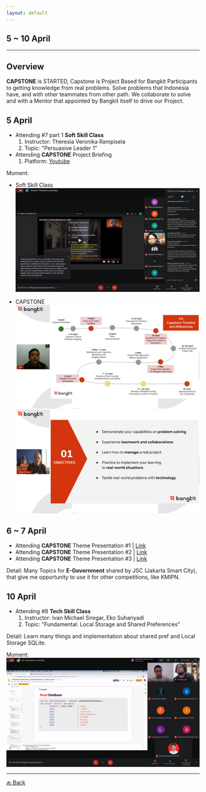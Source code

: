```yaml
---
layout: default
---
```


## 5 ~ 10 April
* * *

## Overview
**CAPSTONE** is STARTED, Capstone is Project Based for Bangkit Participants to getting knowledge from real problems. Solve problems that Indonesia have, and with other teammates from other path. We collaborate to solve and with a Mentor that appointed by Bangkit itself to drive our Project.
  

5 April
---
- Attending #7 part 1 **Soft Skill Class**
    1. Instructor: Theresia Veronika Rampisela
    1. Topic: "Persuasive Leader 1"
- Attending **CAPSTONE** Project Briefing
    1. Platform: [Youtube](https://www.youtube.com/watch?v=B7i_GAIbC5A)

Moment: 
- Soft Skill Class
![Mrs Theresia presenting module...](./../assets/april/05-04-1.png)

- CAPSTONE
![CAPSTONE Time Line](./../assets/april/05-04.png)
![CAPSTONE Objective](./../assets/april/05-04-2.png)


6 ~ 7 April
---
- Attending **CAPSTONE** Theme Presentation #1 | [Link](https://www.youtube.com/watch?v=82QpqGmJFcg)
- Attending **CAPSTONE** Theme Presentation #2 | [Link](https://www.youtube.com/watch?v=V2SfdNhO-Tg)
- Attending **CAPSTONE** Theme Presentation #3 | [Link](https://www.youtube.com/watch?v=zk24FOTi4hw)

Detail: Many Topics for **E-Government** shared by JSC (Jakarta Smart City), that give me opportunity to use it for other competitions, like KMIPN.

10 April
---
- Attending #8 **Tech Skill Class**
    1. Instructor: Ivan Michael Siregar, Eko Suhariyadi
    1. Topic: "Fundamental: Local Storage and Shared Preferences"

Detail: Learn many things and implementation about shared pref and Local Storage SQLite.

Moment: 
![Love this instructors, they lecture with passion especially Mr Ivan...](./../assets/april/10-04.png)


* * *
[🔙 Back](./../)
